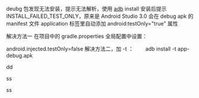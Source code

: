 deubg 包发现无法安装，提示无法解析，使用 [adb](https://so.csdn.net/so/search?q=adb&spm=1001.2101.3001.7020) install 安装后提示 INSTALL_FAILED_TEST_ONLY，原来是 Android Studio 3.0 会在 debug apk 的 manifest 文件 application 标签里自动添加 android:testOnly="true" 属性

解决方法一
在项目中的 gradle.properties 全局配置中设置：

android.injected.testOnly=false
解决方法二，加 -t ：　　
adb install -t app-debug.apk

dd

ss

ss
